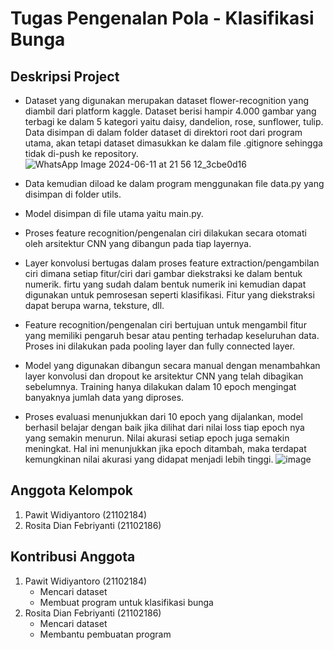 # Tugas Pengenalan Pola - Klasifikasi Bunga
## Deskripsi Project

- Dataset yang digunakan merupakan dataset flower-recognition yang diambil dari platform kaggle. Dataset berisi hampir 4.000 gambar yang terbagi ke dalam 5 kategori yaitu daisy, dandelion, rose, sunflower, tulip. Data disimpan di dalam folder dataset di direktori root dari program utama, akan tetapi dataset dimasukkan ke dalam file .gitignore sehingga tidak di-push ke repository.
![WhatsApp Image 2024-06-11 at 21 56 12_3cbe0d16](https://github.com/Pawit-Widiyantoro/flower-classification/assets/146058025/b785cff9-0a1f-4ca1-879a-14bf18f6b61f)

- Data kemudian diload ke dalam program menggunakan file data.py yang disimpan di folder utils.
- Model disimpan di file utama yaitu main.py.
- Proses feature recognition/pengenalan ciri dilakukan secara otomati oleh arsitektur CNN yang dibangun pada tiap layernya.
- Layer konvolusi bertugas dalam proses feature extraction/pengambilan ciri dimana setiap fitur/ciri dari gambar diekstraksi ke dalam bentuk numerik. firtu yang sudah dalam bentuk numerik ini kemudian dapat digunakan untuk pemrosesan seperti klasifikasi. Fitur yang diekstraksi dapat berupa warna, teksture, dll. 
- Feature recognition/pengenalan ciri bertujuan untuk mengambil fitur yang memiliki pengaruh besar atau penting terhadap keseluruhan data. Proses ini dilakukan pada pooling layer dan fully connected layer.
- Model yang digunakan dibangun secara manual dengan menambahkan layer konvolusi dan dropout ke arsitektur CNN yang telah dibagikan sebelumnya. Training hanya dilakukan dalam 10 epoch mengingat banyaknya jumlah data yang diproses.
- Proses evaluasi menunjukkan dari 10 epoch yang dijalankan, model berhasil belajar dengan baik jika dilihat dari nilai loss tiap epoch nya yang semakin menurun. Nilai akurasi setiap epoch juga semakin meningkat. Hal ini menunjukkan jika epoch ditambah, maka terdapat kemungkinan nilai akurasi yang didapat menjadi lebih tinggi.
![image](https://github.com/Pawit-Widiyantoro/flower-classification/assets/146058025/4cb1e189-cbf6-4844-8c3e-fede7c8ebee3)

## Anggota Kelompok 
1. Pawit Widiyantoro        (21102184)
2. Rosita Dian Febriyanti   (21102186)

## Kontribusi Anggota
1. Pawit Widiyantoro        (21102184)
   - Mencari dataset
   - Membuat program untuk klasifikasi bunga
3. Rosita Dian Febriyanti   (21102186)
   - Mencari dataset
   - Membantu pembuatan program
